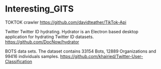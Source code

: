 # Interesting_GITS

TOKTOK crawler
https://github.com/davidteather/TikTok-Api

Twitter Twitter ID hydrating. Hydrator is an Electron based desktop application for hydrating Twitter ID datasets. 
https://github.com/DocNow/hydrator

BOTS data sets. The dataset contains 33154 Bots, 12889 Organizations and 99416 individuals samples.
https://github.com/khairied/Twitter-User-Classification
